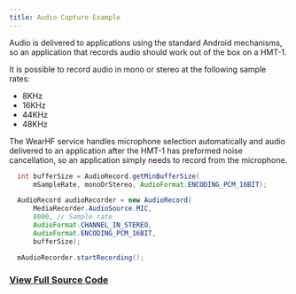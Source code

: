 ```yaml
---
title: Audio Capture Example
---
```


Audio is delivered to applications using the standard Android mechanisms, so an application that records audio should work out of the box on a HMT-1.

It is possible to record audio in mono or stereo at the following sample rates:

* 8KHz
* 16KHz
* 44KHz
* 48KHz

The WearHF service handles microphone selection automatically and audio delivered to an application after the HMT-1 has preformed noise cancellation, so an application simply needs to record from the microphone.

```java
  int bufferSize = AudioRecord.getMinBufferSize(
      mSampleRate, monoOrStereo, AudioFormat.ENCODING_PCM_16BIT);

  AudioRecord audioRecorder = new AudioRecord(
      MediaRecorder.AudioSource.MIC,
      8000, // Sample rate
      AudioFormat.CHANNEL_IN_STEREO,
      AudioFormat.ENCODING_PCM_16BIT,
      bufferSize);

  mAudioRecorder.startRecording();  
```

### [View Full Source Code](https://github.com/realwear/Developer-Examples/blob/master/hmt1developerexamples/src/main/java/com/realwear/hmt1developerexamples/AudioCaptureActivity.java)